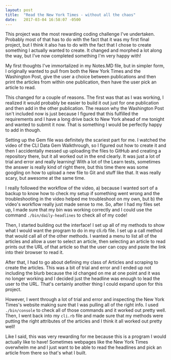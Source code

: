 ```yaml
---
layout: post
title:  "Read the New York Times - without all the chaos"
date:   2017-03-04 16:58:07 -0500
---
```



This project was the most rewarding coding challenge I've undertaken. Probably most of that has to do with the fact that it was my first final project, but I think it also has to do with the fact that I chose to create something I actually wanted to create. It changed and morphed a lot along the way, but I've now completed something I'm very happy with!

My first thoughts I've immortalized in my Notes.MD file, but in simpler form, I originally wanted to pull from both the New York Times and the Washington Post, give the user a choice between publications and then print the articles from within one publication, then have the user pick an article to read. 

This changed for a couple of reasons. The first was that as I was working, I realized it would probably be easier to build it out just for one publication and then add in the other publication. The reason why the Washington Post isn't included now is just because I figured that this fulfilled the requirements and I have a long drive back to New York ahead of me tonight and wanted to submit it now. That is something I would be perfectly happy to add in though. 

Setting up the Gem file was definitely the scariest part for me. I watched the video of the CLI Data Gem Walkthrough, so I figured out how to create it and then I accidentally messed up uploading the files to GitHub and creating a repository there, but it all worked out in the end clearly. It was just a lot of trial and error and really learning! With a lot of the Learn tests, sometimes the answer is really kind of right there, but this time there was some googling on how to upload a new file to Git and stuff like that. It was really scary, but awesome at the same time. 

I really followed the workflow of the video, a) because I wanted sort of a backup to know how to check my setup if something went wrong and the troubleshooting in the video helped me troubleshoot on my own, but b) the video's workflow really just made sense to me. So, after I had my files set up, I made sure that my bin was working correctly and I could use the command `./bin/daily-headlines` to check all of my code!

Then, I started building out the interface! I set up all of my methods to show what I would want the program to do in my cli.rb file. I set up a call method that would call all of the other methods. I wanted a menu to list all of the articles and allow a user to select an article, then selecting an article to read prints out the URL of that article so that the user can copy and paste the link into their browser to read it. 

After that, I had to go about defining my class of Articles and scraping to create the articles. This was a bit of trial and error and I ended up not including the blurb because the id changed on me at one point and it was no longer working and I decided just the headline was enough to lead the user to the URL. That's certainly another thing I could expand upon for this project. 

However, I went through a lot of trial and error and inspecting the New York Times's website making sure that I was pulling all of the right info. I used `./bin/console` to check all of those commands and it worked out pretty well. Then, I went back into my `cli.rb` file and made sure that my methods were putting the right attributes of the articles and I think it all worked out pretty well! 

Like I said, this was very rewarding for me because this is a program I would actually like to have! Sometimes webpages like the New York Times overwhelm me and I just want to be able to read the headlines and pick an article from there so that's what I built. 
